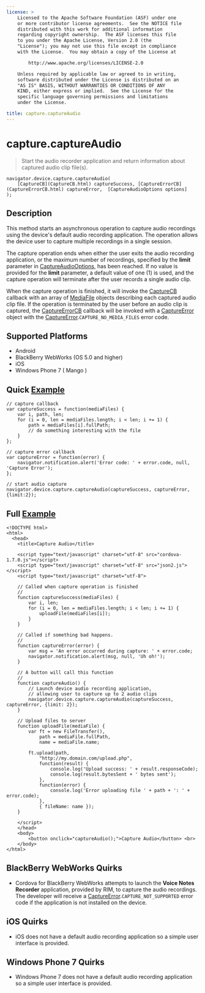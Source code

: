 ```yaml
---
license: >
    Licensed to the Apache Software Foundation (ASF) under one
    or more contributor license agreements.  See the NOTICE file
    distributed with this work for additional information
    regarding copyright ownership.  The ASF licenses this file
    to you under the Apache License, Version 2.0 (the
    "License"); you may not use this file except in compliance
    with the License.  You may obtain a copy of the License at

        http://www.apache.org/licenses/LICENSE-2.0

    Unless required by applicable law or agreed to in writing,
    software distributed under the License is distributed on an
    "AS IS" BASIS, WITHOUT WARRANTIES OR CONDITIONS OF ANY
    KIND, either express or implied.  See the License for the
    specific language governing permissions and limitations
    under the License.

title: capture.captureAudio
---
```


capture.captureAudio
====================

> Start the audio recorder application and return information about captured audio clip file(s).

    navigator.device.capture.captureAudio( 
	    [CaptureCB](CaptureCB.html) captureSuccess, [CaptureErrorCB](CaptureErrorCB.html) captureError,  [CaptureAudioOptions options]
	);

Description
-----------

This method starts an asynchronous operation to capture audio recordings using the device's default audio recording application.  The operation allows the device user to capture multiple recordings in a single session.

The capture operation ends when either the user exits the audio recording application, or the maximum number of recordings, specified by the __limit__ parameter in [CaptureAudioOptions](captureAudioOptions.html), has been reached.  If no value is provided for the __limit__ parameter, a default value of one (1) is used, and the capture operation will terminate after the user records a single audio clip.

When the capture operation is finished, it will invoke the [CaptureCB](CaptureCB.html) callback with an array of [MediaFile](MediaFile.html) objects describing each captured audio clip file.  If the operation is terminated by the user before an audio clip is captured, the [CaptureErrorCB](CaptureErrorCB.html) callback will be invoked with a [CaptureError](CaptureError.html) object with the [CaptureError](CaptureError.html).`CAPTURE_NO_MEDIA_FILES` error code.

Supported Platforms
-------------------

- Android
- BlackBerry WebWorks (OS 5.0 and higher)
- iOS
- Windows Phone 7 ( Mango )

Quick [Example](../../storage/storage.opendatabase.html)
-------------

    // capture callback
    var captureSuccess = function(mediaFiles) {
        var i, path, len;
        for (i = 0, len = mediaFiles.length; i < len; i += 1) {
            path = mediaFiles[i].fullPath;
            // do something interesting with the file
        }
    };

    // capture error callback
    var captureError = function(error) {
        navigator.notification.alert('Error code: ' + error.code, null, 'Capture Error');
    };

    // start audio capture
    navigator.device.capture.captureAudio(captureSuccess, captureError, {limit:2});

Full [Example](../../storage/storage.opendatabase.html)
------------

    <!DOCTYPE html>
    <html>
      <head>
        <title>Capture Audio</title>

        <script type="text/javascript" charset="utf-8" src="cordova-1.7.0.js"></script>
        <script type="text/javascript" charset="utf-8" src="json2.js"></script>
        <script type="text/javascript" charset="utf-8">

        // Called when capture operation is finished
        //
        function captureSuccess(mediaFiles) {
            var i, len;
            for (i = 0, len = mediaFiles.length; i < len; i += 1) {
                uploadFile(mediaFiles[i]);
            }	    
        }

        // Called if something bad happens.
        // 
        function captureError(error) {
	        var msg = 'An error occurred during capture: ' + error.code;
            navigator.notification.alert(msg, null, 'Uh oh!');
        }

        // A button will call this function
        //
        function captureAudio() {
            // Launch device audio recording application, 
            // allowing user to capture up to 2 audio clips
            navigator.device.capture.captureAudio(captureSuccess, captureError, {limit: 2});
        }

        // Upload files to server
        function uploadFile(mediaFile) {
            var ft = new FileTransfer(),
                path = mediaFile.fullPath,
                name = mediaFile.name;

            ft.upload(path,
                "http://my.domain.com/upload.php",
                function(result) {
                    console.log('Upload success: ' + result.responseCode);
                    console.log(result.bytesSent + ' bytes sent');
                },
                function(error) {
                    console.log('Error uploading file ' + path + ': ' + error.code);
                },
                { fileName: name });   
        }

        </script>
        </head>
        <body>
            <button onclick="captureAudio();">Capture Audio</button> <br>
        </body>
    </html>

BlackBerry WebWorks Quirks
--------------------------

- Cordova for BlackBerry WebWorks attempts to launch the __Voice Notes Recorder__ application, provided by RIM, to capture the audio recordings.  The developer will receive a [CaptureError](CaptureError.html).`CAPTURE_NOT_SUPPORTED` error code if the application is not installed on the device.

iOS Quirks
----------

- iOS does not have a default audio recording application so a simple user interface is provided.

Windows Phone 7 Quirks
----------

- Windows Phone 7 does not have a default audio recording application so a simple user interface is provided.
